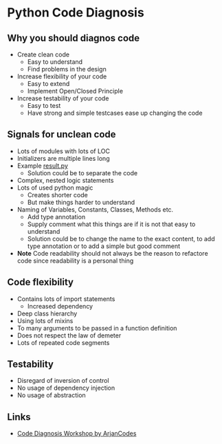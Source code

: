 # Python Code Diagnosis

## Why you should diagnos code

* Create clean code
  * Easy to understand
  * Find problems in the design
* Increase flexibility of your code
  * Easy to extend
  * Implement Open/Closed Principle
* Increase testability of your code
  * Easy to test
  * Have strong and simple testcases ease up changing the code

## Signals for unclean code

* Lots of modules with lots of LOC
* Initializers are multiple lines long
* Example [result.py](https://github.com/sqlalchemy/sqlalchemy/blob/main/lib/sqlalchemy/engine/result.py)
  * Solution could be to separate the code
* Complex, nested logic statements
* Lots of used python magic
  * Creates shorter code
  * But make things harder to understand
* Naming of Variables, Constants, Classes, Methods etc.
  * Add type annotation
  * Supply comment what this things are if it is not that easy to understand
  * Solution could be to change the name to the exact content, to add type annotation or to add a simple but good comment
* **Note** Code readability should not always be the reason to refactore code since readability is a personal thing

## Code flexibility

* Contains lots of import statements
  * Increased dependency
* Deep class hierarchy
* Using lots of mixins
* To many arguments to be passed in a function definition
* Does not respect the law of demeter
* Lots of repeated code segments

## Testability

* Disregard of inversion of control
* No usage of dependency injection
* No usage of abstraction

## Links

* [Code Diagnosis Workshop by ArjanCodes](https://www.arjancodes.com/diagnosis)
